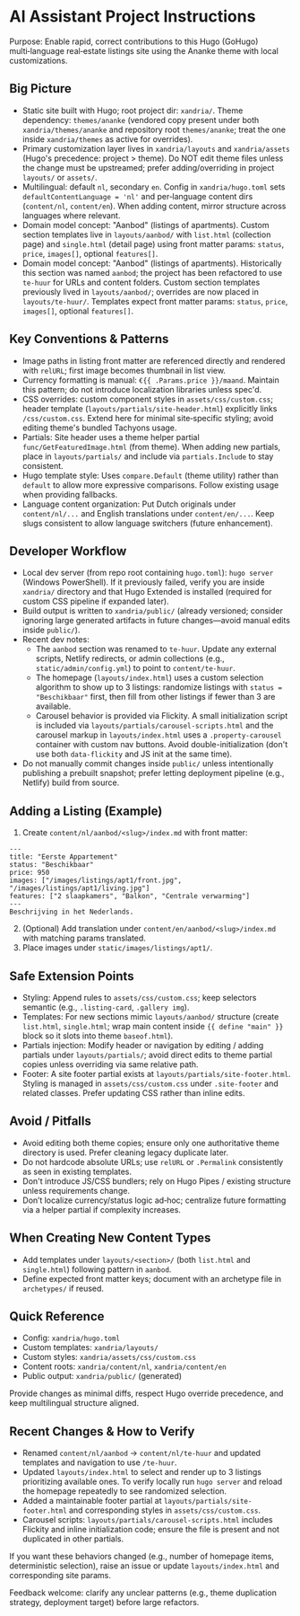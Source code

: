 # AI Assistant Project Instructions

Purpose: Enable rapid, correct contributions to this Hugo (GoHugo) multi‑language real‑estate listings site using the Ananke theme with local customizations.

## Big Picture
- Static site built with Hugo; root project dir: `xandria/`. Theme dependency: `themes/ananke` (vendored copy present under both `xandria/themes/ananke` and repository root `themes/ananke`; treat the one inside `xandria/themes` as active for overrides).
- Primary customization layer lives in `xandria/layouts` and `xandria/assets` (Hugo's precedence: project > theme). Do NOT edit theme files unless the change must be upstreamed; prefer adding/overriding in project `layouts/` or `assets/`.
- Multilingual: default `nl`, secondary `en`. Config in `xandria/hugo.toml` sets `defaultContentLanguage = 'nl'` and per‑language content dirs (`content/nl`, `content/en`). When adding content, mirror structure across languages where relevant.
- Domain model concept: "Aanbod" (listings of apartments). Custom section templates live in `layouts/aanbod/` with `list.html` (collection page) and `single.html` (detail page) using front matter params: `status`, `price`, `images[]`, optional `features[]`.
 - Domain model concept: "Aanbod" (listings of apartments). Historically this section was named `aanbod`; the project has been refactored to use `te-huur` for URLs and content folders. Custom section templates previously lived in `layouts/aanbod/`; overrides are now placed in `layouts/te-huur/`. Templates expect front matter params: `status`, `price`, `images[]`, optional `features[]`.

## Key Conventions & Patterns
- Image paths in listing front matter are referenced directly and rendered with `relURL`; first image becomes thumbnail in list view.
- Currency formatting is manual: `€{{ .Params.price }}/maand`. Maintain this pattern; do not introduce localization libraries unless spec'd.
- CSS overrides: custom component styles in `assets/css/custom.css`; header template (`layouts/partials/site-header.html`) explicitly links `/css/custom.css`. Extend here for minimal site‑specific styling; avoid editing theme's bundled Tachyons usage.
- Partials: Site header uses a theme helper partial `func/GetFeaturedImage.html` (from theme). When adding new partials, place in `layouts/partials/` and include via `partials.Include` to stay consistent.
- Hugo template style: Uses `compare.Default` (theme utility) rather than `default` to allow more expressive comparisons. Follow existing usage when providing fallbacks.
- Language content organization: Put Dutch originals under `content/nl/...` and English translations under `content/en/...`. Keep slugs consistent to allow language switchers (future enhancement).

## Developer Workflow
- Local dev server (from repo root containing `hugo.toml`): `hugo server` (Windows PowerShell). If it previously failed, verify you are inside `xandria/` directory and that Hugo Extended is installed (required for custom CSS pipeline if expanded later).
- Build output is written to `xandria/public/` (already versioned; consider ignoring large generated artifacts in future changes—avoid manual edits inside `public/`).
 - Recent dev notes:
	 - The `aanbod` section was renamed to `te-huur`. Update any external scripts, Netlify redirects, or admin collections (e.g., `static/admin/config.yml`) to point to `content/te-huur`.
	 - The homepage (`layouts/index.html`) uses a custom selection algorithm to show up to 3 listings: randomize listings with `status = "Beschikbaar"` first, then fill from other listings if fewer than 3 are available.
	 - Carousel behavior is provided via Flickity. A small initialization script is included via `layouts/partials/carousel-scripts.html` and the carousel markup in `layouts/index.html` uses a `.property-carousel` container with custom nav buttons. Avoid double-initialization (don't use both `data-flickity` and JS init at the same time).
- Do not manually commit changes inside `public/` unless intentionally publishing a prebuilt snapshot; prefer letting deployment pipeline (e.g., Netlify) build from source.

## Adding a Listing (Example)
1. Create `content/nl/aanbod/<slug>/index.md` with front matter:
```
---
title: "Eerste Appartement"
status: "Beschikbaar"
price: 950
images: ["/images/listings/apt1/front.jpg", "/images/listings/apt1/living.jpg"]
features: ["2 slaapkamers", "Balkon", "Centrale verwarming"]
---
Beschrijving in het Nederlands.
```
2. (Optional) Add translation under `content/en/aanbod/<slug>/index.md` with matching params translated.
3. Place images under `static/images/listings/apt1/`.

## Safe Extension Points
- Styling: Append rules to `assets/css/custom.css`; keep selectors semantic (e.g., `.listing-card`, `.gallery img`).
- Templates: For new sections mimic `layouts/aanbod/` structure (create `list.html`, `single.html`; wrap main content inside `{{ define "main" }}` block so it slots into theme `baseof.html`).
- Partials injection: Modify header or navigation by editing / adding partials under `layouts/partials/`; avoid direct edits to theme partial copies unless overriding via same relative path.
 - Footer: A site footer partial exists at `layouts/partials/site-footer.html`. Styling is managed in `assets/css/custom.css` under `.site-footer` and related classes. Prefer updating CSS rather than inline edits.

## Avoid / Pitfalls
- Avoid editing both theme copies; ensure only one authoritative theme directory is used. Prefer cleaning legacy duplicate later.
- Do not hardcode absolute URLs; use `relURL` or `.Permalink` consistently as seen in existing templates.
- Don't introduce JS/CSS bundlers; rely on Hugo Pipes / existing structure unless requirements change.
- Don’t localize currency/status logic ad‑hoc; centralize future formatting via a helper partial if complexity increases.

## When Creating New Content Types
- Add templates under `layouts/<section>/` (both `list.html` and `single.html`) following pattern in `aanbod`.
- Define expected front matter keys; document with an archetype file in `archetypes/` if reused.

## Quick Reference
- Config: `xandria/hugo.toml`
- Custom templates: `xandria/layouts/`
- Custom styles: `xandria/assets/css/custom.css`
- Content roots: `xandria/content/nl`, `xandria/content/en`
- Public output: `xandria/public/` (generated)

Provide changes as minimal diffs, respect Hugo override precedence, and keep multilingual structure aligned.

## Recent Changes & How to Verify

- Renamed `content/nl/aanbod` -> `content/nl/te-huur` and updated templates and navigation to use `/te-huur`.
- Updated `layouts/index.html` to select and render up to 3 listings prioritizing available ones. To verify locally run `hugo server` and reload the homepage repeatedly to see randomized selection.
- Added a maintainable footer partial at `layouts/partials/site-footer.html` and corresponding styles in `assets/css/custom.css`.
- Carousel scripts: `layouts/partials/carousel-scripts.html` includes Flickity and inline initialization code; ensure the file is present and not duplicated in other partials.

If you want these behaviors changed (e.g., number of homepage items, deterministic selection), raise an issue or update `layouts/index.html` and corresponding site params.

Feedback welcome: clarify any unclear patterns (e.g., theme duplication strategy, deployment target) before large refactors.
